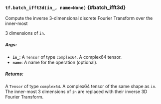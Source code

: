 ### `tf.batch_ifft3d(in_, name=None)` {#batch_ifft3d}

Compute the inverse 3-dimensional discrete Fourier Transform over the inner-most

3 dimensions of `in`.

##### Args:


*  <b>`in_`</b>: A `Tensor` of type `complex64`. A complex64 tensor.
*  <b>`name`</b>: A name for the operation (optional).

##### Returns:

  A `Tensor` of type `complex64`.
  A complex64 tensor of the same shape as `in`. The inner-most 3 dimensions
  of `in` are replaced with their inverse 3D Fourier Transform.

